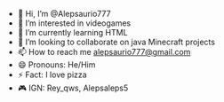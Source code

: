 - 👋 Hi, I’m @Alepsaurio777
- 👀 I’m interested in videogames
- 🌱 I’m currently learning HTML
- 💞️ I’m looking to collaborate on java Minecraft projects
- 📫 How to reach me alepsaurio777@gmail.com
- 😄 Pronouns: He/Him
- ⚡ Fact: I love pizza
- 🎮 IGN: Rey_qws, Alepsaleps5

<!---
Alepsaurio777/Alepsaurio777 is a ✨ special ✨ repository because its `README.md` (this file) appears on your GitHub profile.
You can click the Preview link to take a look at your changes.
--->
